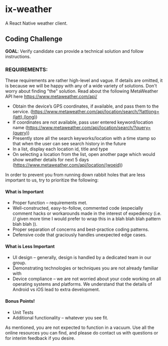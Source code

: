 # ix-weather
A React Native weather client.

## Coding Challenge
**GOAL**: Verify candidate can provide a technical solution and follow instructions.

### REQUIREMENTS:
These requirements are rather high-level and vague. If details are omitted, it is because we will
be happy with any of a wide variety of solutions. Don't worry about finding "the" solution.
Read about the following MetaWeather API here https://www.metaweather.com/api/

- Obtain the device’s GPS coordinates, if available, and pass them to the service.
(https://www.metaweather.com/api/location/search/?lattlong=(latt),(long))
- If coordinates are not available, pass user entered keyword/location name
(https://www.metaweather.com/api/location/search/?query=(query))
- Presently store all the search keyworks/location with a time stamp so that when the
user can see search history in the future
- In a list, display each location id, title and type
- On selecting a location from the list, open another page which would show weather
details for next 5 days (https://www.metaweather.com/api/location/(woeid))

In order to prevent you from running down rabbit holes that are less important to us, try to
prioritize the following:

#### What is Important
- Proper function – requirements met.
- Well-constructed, easy-to-follow, commented code (especially comment hacks or
workarounds made in the interest of expediency (i.e. // given more time I would prefer
to wrap this in a blah blah blah pattern blah blah )).
- Proper separation of concerns and best-practice coding patterns.
- Defensive code that graciously handles unexpected edge cases.

#### What is Less Important
- UI design – generally, design is handled by a dedicated team in our group.
- Demonstrating technologies or techniques you are not already familiar with
- Device compliance – we are not worried about your code working on all operating
systems and platforms. We understand that the details of Android vs iOS lead to extra
development.

#### Bonus Points!
- Unit Tests
- Additional functionality – whatever you see fit.

As mentioned, you are not expected to function in a vacuum. Use all the online resources
you can find, and please do contact us with questions or for interim feedback if you desire.
